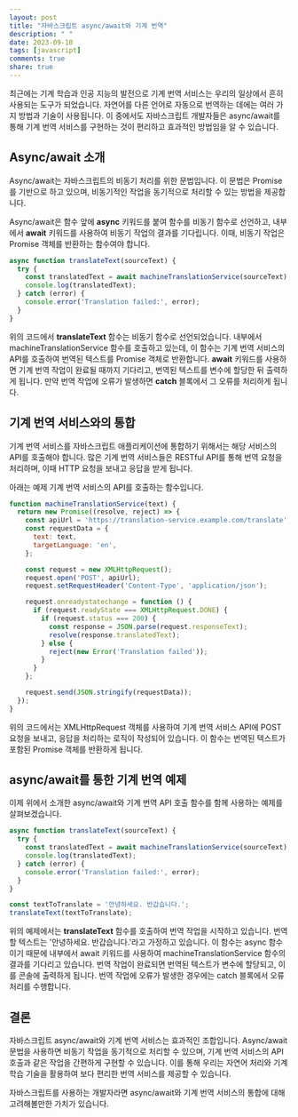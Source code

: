 ```yaml
---
layout: post
title: "자바스크립트 async/await와 기계 번역"
description: " "
date: 2023-09-10
tags: [javascript]
comments: true
share: true
---
```


최근에는 기계 학습과 인공 지능의 발전으로 기계 번역 서비스는 우리의 일상에서 흔히 사용되는 도구가 되었습니다. 자연어를 다른 언어로 자동으로 번역하는 데에는 여러 가지 방법과 기술이 사용됩니다. 이 중에서도 자바스크립트 개발자들은 async/await를 통해 기계 번역 서비스를 구현하는 것이 편리하고 효과적인 방법임을 알 수 있습니다.

## Async/await 소개

Async/await는 자바스크립트의 비동기 처리를 위한 문법입니다. 이 문법은 Promise를 기반으로 하고 있으며, 비동기적인 작업을 동기적으로 처리할 수 있는 방법을 제공합니다.

Async/await은 함수 앞에 **async** 키워드를 붙여 함수를 비동기 함수로 선언하고, 내부에서 **await** 키워드를 사용하여 비동기 작업의 결과를 기다립니다. 이때, 비동기 작업은 Promise 객체를 반환하는 함수여야 합니다.

```javascript
async function translateText(sourceText) {
  try {
    const translatedText = await machineTranslationService(sourceText);
    console.log(translatedText);
  } catch (error) {
    console.error('Translation failed:', error);
  }
}
```

위의 코드에서 **translateText** 함수는 비동기 함수로 선언되었습니다. 내부에서 machineTranslationService 함수를 호출하고 있는데, 이 함수는 기계 번역 서비스의 API를 호출하여 번역된 텍스트를 Promise 객체로 반환합니다. **await** 키워드를 사용하면 기계 번역 작업이 완료될 때까지 기다리고, 번역된 텍스트를 변수에 할당한 뒤 출력하게 됩니다. 만약 번역 작업에 오류가 발생하면 **catch** 블록에서 그 오류를 처리하게 됩니다.

## 기계 번역 서비스와의 통합

기계 번역 서비스를 자바스크립트 애플리케이션에 통합하기 위해서는 해당 서비스의 API를 호출해야 합니다. 많은 기계 번역 서비스들은 RESTful API를 통해 번역 요청을 처리하며, 이때 HTTP 요청을 보내고 응답을 받게 됩니다.

아래는 예제 기계 번역 서비스의 API를 호출하는 함수입니다.

```javascript
function machineTranslationService(text) {
  return new Promise((resolve, reject) => {
    const apiUrl = 'https://translation-service.example.com/translate';
    const requestData = {
      text: text,
      targetLanguage: 'en',
    };

    const request = new XMLHttpRequest();
    request.open('POST', apiUrl);
    request.setRequestHeader('Content-Type', 'application/json');

    request.onreadystatechange = function () {
      if (request.readyState === XMLHttpRequest.DONE) {
        if (request.status === 200) {
          const response = JSON.parse(request.responseText);
          resolve(response.translatedText);
        } else {
          reject(new Error('Translation failed'));
        }
      }
    };

    request.send(JSON.stringify(requestData));
  });
}
```

위의 코드에서는 XMLHttpRequest 객체를 사용하여 기계 번역 서비스 API에 POST 요청을 보내고, 응답을 처리하는 로직이 작성되어 있습니다. 이 함수는 번역된 텍스트가 포함된 Promise 객체를 반환하게 됩니다.

## async/await를 통한 기계 번역 예제

이제 위에서 소개한 async/await와 기계 번역 API 호출 함수를 함께 사용하는 예제를 살펴보겠습니다.

```javascript
async function translateText(sourceText) {
  try {
    const translatedText = await machineTranslationService(sourceText);
    console.log(translatedText);
  } catch (error) {
    console.error('Translation failed:', error);
  }
}

const textToTranslate = '안녕하세요. 반갑습니다.';
translateText(textToTranslate);
```

위의 예제에서는 **translateText** 함수를 호출하여 번역 작업을 시작하고 있습니다. 번역할 텍스트는 '안녕하세요. 반갑습니다.'라고 가정하고 있습니다. 이 함수는 async 함수이기 때문에 내부에서 await 키워드를 사용하여 machineTranslationService 함수의 결과를 기다리고 있습니다. 번역 작업이 완료되면 번역된 텍스트가 변수에 할당되고, 이를 콘솔에 출력하게 됩니다. 번역 작업에 오류가 발생한 경우에는 catch 블록에서 오류 처리를 수행합니다.

## 결론

자바스크립트 async/await와 기계 번역 서비스는 효과적인 조합입니다. Async/await 문법을 사용하면 비동기 작업을 동기적으로 처리할 수 있으며, 기계 번역 서비스의 API 호출과 같은 작업을 간편하게 구현할 수 있습니다. 이를 통해 우리는 자연어 처리와 기계 학습 기술을 활용하여 보다 편리한 번역 서비스를 제공할 수 있습니다.

자바스크립트를 사용하는 개발자라면 async/await와 기계 번역 서비스의 통합에 대해 고려해볼만한 가치가 있습니다.